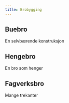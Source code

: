 ```yaml
---
title: Brobygging
---
```


## Buebro

En selvbærende konstruksjon

## Hengebro

En bro som henger

## Fagverksbro

Mange trekanter